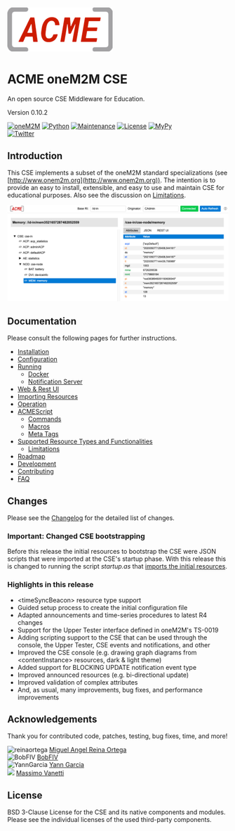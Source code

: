 # ![](acme/webui/web/img/acme_sm.png) 

# ACME oneM2M CSE
An open source CSE Middleware for Education.

Version 0.10.2

[![oneM2M](https://img.shields.io/badge/oneM2M-f00)](https://www.onem2m.org) [![Python](https://img.shields.io/badge/Python-3.8-blue)](https://www.python.org) [![Maintenance](https://img.shields.io/badge/Maintained-Yes-green.svg)](https://github.com/ankraft/ACME-oneM2M-CSE/graphs/commit-activity) [![License](https://img.shields.io/badge/License-BSD%203--Clause-green)](LICENSE) [![MyPy](https://img.shields.io/badge/MyPy-covered-green)](LICENSE)  
[![Twitter](https://img.shields.io/twitter/url/https/twitter.com/acmeCSE.svg?style=social&label=%40acmeCSE)](https://twitter.com/acmeCSE)



## Introduction

This CSE implements a subset of the oneM2M standard specializations (see [http://www.onem2m.org](http://www.onem2m.org)). The intention is to provide an easy to install, extensible, and easy to use and maintain CSE for educational purposes. Also see the discussion on [Limitations](docs/Supported.md#limitations).


![](docs/images/webui.png)

## Documentation
Please consult the following pages for further instructions.

- [Installation](docs/Installation.md)
- [Configuration](docs/Configuration.md)
- [Running](docs/Running.md)
	- [Docker](docs/Docker.md)
	- [Notification Server](tools/notificationServer/README.md)
- [Web & Rest UI](docs/WebUI.md)
- [Importing Resources](docs/Importing.md)
- [Operation](docs/Operation.md)
- [ACMEScript](docs/ACMEScript.md)
	- [Commands](docs/ACMEScript-commands.md)
	- [Macros](docs/ACMEScript-macros.md)
	- [Meta Tags](docs/ACMEScript-metatags.md)
- [Supported Resource Types and Functionalities](docs/Supported.md)
	- [Limitations](docs/Supported.md#limitations)
- [Roadmap](docs/Roadmap.md)
- [Development](docs/Development.md)
- [Contributing](docs/Contributing.md)
- [FAQ](docs/FAQ.md)

## Changes

Please see the [Changelog](CHANGELOG.md) for the detailed list of changes.

### Important: Changed CSE bootstrapping
Before this release the initial resources to bootstrap the CSE were JSON scripts that were imported at the CSE's startup phase.
With this release this is changed to running the script *startup.as* that [imports the initial resources](docs/Importing.md#resources).


### Highlights in this release

- &lt;timeSyncBeacon> resource type support
- Guided setup process to create the initial configuration file
- Adapted announcements and time-series procedures to latest R4 changes
- Support for the Upper Tester interface defined in oneM2M's TS-0019
- Adding scripting support to the CSE that can be used through the console, the Upper Tester, CSE events and notifications, and other
- Improved the CSE console (e.g. drawing graph diagrams from &lt;contentInstance> resources, dark & light theme)
- Added support for BLOCKING UPDATE notification event type
- Improved announced resources (e.g. bi-directional update)
- Improved validation of complex attributes
- And, as usual, many improvements, bug fixes, and performance improvements

## Acknowledgements

Thank you for contributed code, patches, testing, bug fixes, time, and more!

![reinaortega](https://github.com/reinaortega.png?size=24) [Miguel Angel Reina Ortega](https://github.com/reinaortega)  
![BobFIV](https://github.com/BobFIV.png?size=24) [BobFIV](https://github.com/BobFIV)  
![YannGarcia](https://github.com/YannGarcia.png?size=24) [Yann Garcia](https://github.com/YannGarcia)  
<img src="https://github.com/massimov.png" width="24"> [Massimo Vanetti](https://github.com/massimov)  


## License
BSD 3-Clause License for the CSE and its native components and modules. Please see the individual licenses of the used third-party components.


